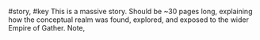 #story, #key
This is a massive story. Should be ~30 pages long, explaining how the conceptual realm was found, explored, and exposed to the wider Empire of Gather. Note, 